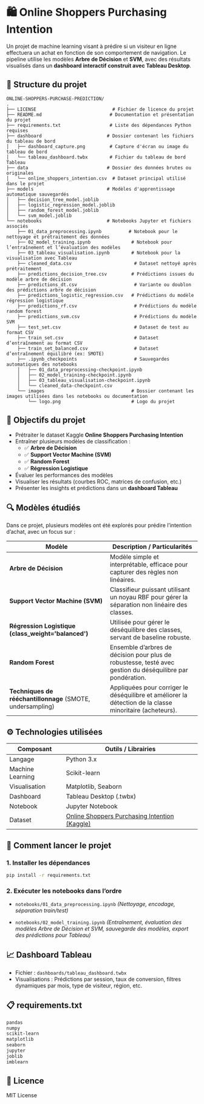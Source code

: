 # 🛍️ Online Shoppers Purchasing Intention

Un projet de machine learning visant à prédire si un visiteur en ligne effectuera un achat en fonction de son comportement de navigation. Le pipeline utilise les modèles **Arbre de Décision** et **SVM**, avec des résultats visualisés dans un **dashboard interactif construit avec Tableau Desktop**.

## 📁 Structure du projet

```
ONLINE-SHOPPERS-PURCHASE-PREDICTION/
.
├── LICENSE                            # Fichier de licence du projet
├── README.md                         # Documentation et présentation du projet
├── requirements.txt                  # Liste des dépendances Python requises
├── dashboard                        # Dossier contenant les fichiers du tableau de bord
│   ├── dashboard_capture.png         # Capture d'écran ou image du tableau de bord
│   └── tableau_dashboard.twbx        # Fichier du tableau de bord Tableau
├── data                             # Dossier des données brutes ou originales
│   └── online_shoppers_intention.csv  # Dataset principal utilisé dans le projet
├── models                           # Modèles d'apprentissage automatique sauvegardés
│   ├── decision_tree_model.joblib
│   ├── logistic_regression_model.joblib
│   ├── random_forest_model.joblib
│   └── svm_model.joblib
└── notebooks                        # Notebooks Jupyter et fichiers associés
    ├── 01_data_preprocessing.ipynb          # Notebook pour le nettoyage et prétraitement des données
    ├── 02_model_training.ipynb               # Notebook pour l’entraînement et l’évaluation des modèles
    ├── 03_tableau_visualisation.ipynb        # Notebook pour la visualisation avec Tableau
    ├── cleaned_data.csv                       # Dataset nettoyé après prétraitement
    ├── predictions_decision_tree.csv         # Prédictions issues du modèle arbre de décision
    ├── predictions_dt.csv                     # Variante ou doublon des prédictions arbre de décision
    ├── predictions_logistic_regression.csv   # Prédictions du modèle régression logistique
    ├── predictions_rf.csv                     # Prédictions du modèle random forest
    ├── predictions_svm.csv                    # Prédictions du modèle SVM
    ├── test_set.csv                           # Dataset de test au format CSV
    ├── train_set.csv                          # Dataset d’entraînement au format CSV
    ├── train_set_balanced.csv                 # Dataset d’entraînement équilibré (ex: SMOTE)
    ├── .ipynb_checkpoints                     # Sauvegardes automatiques des notebooks
    │   ├── 01_data_preprocessing-checkpoint.ipynb
    │   ├── 02_model_training-checkpoint.ipynb
    │   ├── 03_tableau_visualisation-checkpoint.ipynb
    │   └── cleaned_data-checkpoint.csv
    └── images                                # Dossier contenant les images utilisées dans les notebooks ou documentation
        └── logo.png                          # Logo du projet
````

## 🎯 Objectifs du projet

- Prétraiter le dataset Kaggle **Online Shoppers Purchasing Intention**
- Entraîner plusieurs modèles de classification :
  - ✅ **Arbre de Décision**
  - ✅ **Support Vector Machine (SVM)**
  - ✅ **Random Forest**
  - ✅ **Régression Logistique**
- Évaluer les performances des modèles
- Visualiser les résultats (courbes ROC, matrices de confusion, etc.)
- Présenter les insights et prédictions dans un **dashboard Tableau**

## 🔍 Modèles étudiés

Dans ce projet, plusieurs modèles ont été explorés pour prédire l’intention d’achat, avec un focus sur :

| Modèle                                    | Description / Particularités                                                                                  |
| ---------------------------------------- | ------------------------------------------------------------------------------------------------------------ |
| **Arbre de Décision**                     | Modèle simple et interprétable, efficace pour capturer des règles non linéaires.                             |
| **Support Vector Machine (SVM)**          | Classifieur puissant utilisant un noyau RBF pour gérer la séparation non linéaire des classes.              |
| **Régression Logistique (class_weight='balanced')** | Utilisée pour gérer le déséquilibre des classes, servant de baseline robuste.                                |
| **Random Forest**                         | Ensemble d’arbres de décision pour plus de robustesse, testé avec gestion du déséquilibre par pondération.  |
| **Techniques de rééchantillonnage** (SMOTE, undersampling) | Appliquées pour corriger le déséquilibre et améliorer la détection de la classe minoritaire (acheteurs).   |

## ⚙ Technologies utilisées

| Composant        | Outils / Librairies                                                                                                                        |
| ---------------- | ----------------------------------------------------------------------------------------------------------------------------------------- |
| Langage          | Python 3.x                                                                                                                                |
| Machine Learning | Scikit-learn                                                                                                                              |
| Visualisation    | Matplotlib, Seaborn                                                                                                                       |
| Dashboard        | Tableau Desktop (.twbx)                                                                                                                   |
| Notebook         | Jupyter Notebook                                                                                                                          |
| Dataset          | [Online Shoppers Purchasing Intention (Kaggle)](https://www.kaggle.com/datasets/imakash3011/online-shoppers-purchasing-intention-dataset) |

## 🚀 Comment lancer le projet

### 1. Installer les dépendances

```bash
pip install -r requirements.txt
````

### 2. Exécuter les notebooks dans l’ordre

* `notebooks/01_data_preprocessing.ipynb`
  *(Nettoyage, encodage, séparation train/test)*

* `notebooks/02_model_training.ipynb`
  *(Entraînement, évaluation des modèles Arbre de Décision et SVM, sauvegarde des modèles, export des prédictions pour Tableau)*

## 📈 Dashboard Tableau

* Fichier : `dashboards/tableau_dashboard.twbx`
* Visualisations : Prédictions par session, taux de conversion, filtres dynamiques par mois, type de visiteur, région, etc.

## 📋 requirements.txt

```txt
pandas
numpy
scikit-learn
matplotlib
seaborn
jupyter
joblib
imblearn
```

## 📄 Licence

MIT License
